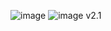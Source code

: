 ![image](https://user-images.githubusercontent.com/49785969/137489638-e1e8961a-9186-4141-ae4a-17cb521fe39c.png)
![image](https://user-images.githubusercontent.com/49785969/137489681-bd9afb73-b3ef-406b-9264-3ebe2f6965b2.png)
v2.1
